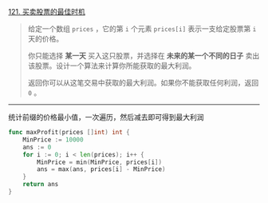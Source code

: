 [121. 买卖股票的最佳时机](https://leetcode.cn/problems/best-time-to-buy-and-sell-stock/)

> 给定一个数组 `prices` ，它的第 `i` 个元素 `prices[i]` 表示一支给定股票第 `i` 天的价格。
>
> 你只能选择 **某一天** 买入这只股票，并选择在 **未来的某一个不同的日子** 卖出该股票。设计一个算法来计算你所能获取的最大利润。
>
> 返回你可以从这笔交易中获取的最大利润。如果你不能获取任何利润，返回 `0` 。

----

统计前缀的价格最小值，一次遍历，然后减去即可得到最大利润

```go
func maxProfit(prices []int) int {
    MinPrice := 10000
    ans := 0
    for i := 0; i < len(prices); i++ {
        MinPrice = min(MinPrice, prices[i])
        ans = max(ans, prices[i] - MinPrice)
    }
    return ans
}
```

